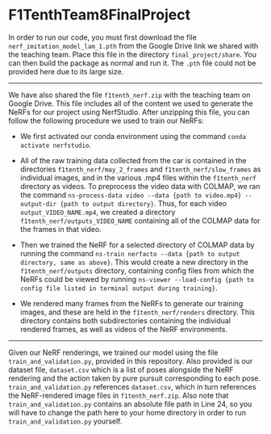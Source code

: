 # F1TenthTeam8FinalProject

In order to run our code, you must first download the file `nerf_imitation_model_lam_1.pth` from the Google Drive link we shared with the teaching team. Place this file in the directory `final_project/share`. You can then build the package as normal and run it. The `.pth` file could not be provided here due to its large size.

---

We have also shared the file `f1tenth_nerf.zip` with the teaching team on Google Drive. This file includes all of the content we used to generate the NeRFs for our project using NerfStudio. After unzipping this file, you can follow the following procedure we used to train our NeRFs:

- We first activated our conda environment using the command `conda activate nerfstudio`.

- All of the raw training data collected from the car is contained in the directories `f1tenth_nerf/may_2_frames` and `f1tenth_nerf/slow_frames` as individual images, and in the various .mp4 files within the `f1tenth_nerf` directory as videos. To preprocess the video data with COLMAP, we ran the command `ns-process-data video --data {path to video.mp4} --output-dir {path to output directory}`. Thus, for each video `output_VIDEO_NAME.mp4`, we created a directory `f1tenth_nerf/outputs_VIDEO_NAME` containing all of the COLMAP data for the frames in that video.

- Then we trained the NeRF for a selected directory of COLMAP data by running the command `ns-train nerfacto --data {path to output directory, same as above}`. This would create a new directory in the `f1tenth_nerf/outputs` directory, containing config files from which the NeRFs could be viewed by running `ns-viewer --load-config {path to config file listed in terminal output during training}`.

- We rendered many frames from the NeRFs to generate our training images, and these are held in the `f1tenth_nerf/renders` directory. This directory contains both subdirectories containing the individual rendered frames, as well as videos of the NeRF environments.

---

Given our NeRF renderings, we trained our model using the file `train_and_validation.py`, provided in this repository. Also provided is our dataset file, `dataset.csv` which is a list of poses alongside the NeRF rendering and the action taken by pure pursuit corresponding to each pose. `train_and_validation.py` references `dataset.csv`, which in turn references the NeRF-rendered image files in `f1tenth_nerf.zip`. Also note that `train_and_validation.py` contains an absolute file path in Line 24, so you will have to change the path here to your home directory in order to run `train_and_validation.py` yourself.

